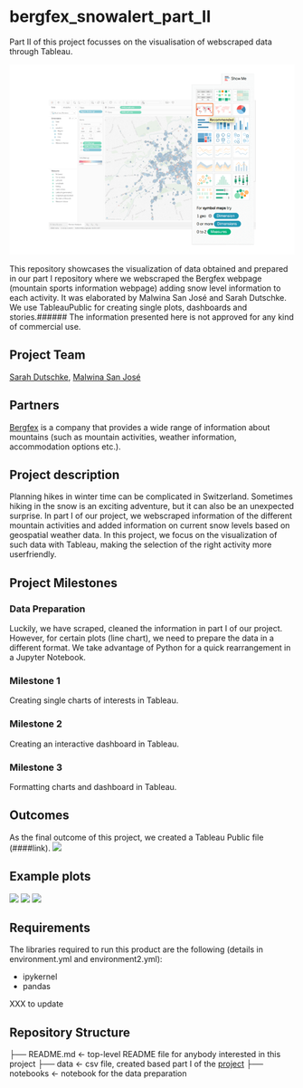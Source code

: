# bergfex_snowalert_part_II
Part II of this project focusses on the visualisation of webscraped data through Tableau.

![](/screen_shots/Tableau_teaser.png)

This repository showcases the visualization of data obtained and prepared in our part I repository where we webscraped the Bergfex webpage (mountain sports information webpage) adding snow level information to each activity. It was elaborated by Malwina San José and Sarah Dutschke. 
We use TableauPublic for creating single plots, dashboards and stories.###### 
The information presented here is not approved for any kind of commercial use.

Project Team
-----------

[Sarah Dutschke](https://www.linkedin.com/in/sarah-dutschke/), 
[Malwina San José](https://www.linkedin.com/in/malwina-san-josé/)

Partners
 -------
[Bergfex](https://www.bergfex.com/) is a company that provides a wide range of information about mountains (such as mountain activities, weather information, accommodation options etc.).

Project description
-------------------
Planning hikes in winter time can be complicated in Switzerland. Sometimes hiking in the snow is an exciting adventure, but it can also be an unexpected surprise. In part I of our project, we webscraped information of the different mountain activities and added information on current snow levels based on geospatial weather data. 
In this project, we focus on the visualization of such data with Tableau, making the selection of the right activity more userfriendly.

Project Milestones
-------------------
### Data Preparation
Luckily, we have scraped, cleaned the information in part I of our project. However, for certain plots (line chart), we need to prepare the data in a different format. We take advantage of Python for a quick rearrangement in a Jupyter Notebook.

### Milestone 1
Creating single charts of interests in Tableau.

 ### Milestone 2
 Creating an interactive dashboard in Tableau.
 
 ### Milestone 3
Formatting charts and dashboard in Tableau.

Outcomes
---------
As the final outcome of this project, we created a Tableau Public file (####link).
![](/screen_shots/dashboard.jpeg)

Example plots
---------
![](/screen_shots/map.jpeg)
![](/screen_shots/stats.jpeg)
![](/screen_shots/line_plot.jpeg)

Requirements
------------
The libraries required to run this product are the following (details in environment.yml and environment2.yml):
  - ipykernel
  - pandas

XXX to update
  
  
Repository Structure
------------
├── README.md       <- top-level README file for anybody interested in this project
├── data                     <- csv file, created based part I of the [project](https://github.com/SarahDutschke/bergfex_snow_alert_part_I)
├── notebooks           <- notebook for the data preparation

